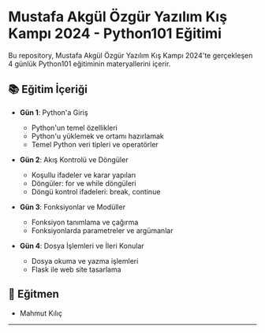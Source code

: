 # Mustafa Akgül Özgür Yazılım Kış Kampı 2024 - Python101 Eğitimi

Bu repository, Mustafa Akgül Özgür Yazılım Kış Kampı 2024'te gerçekleşen 4 günlük Python101 eğitiminin materyallerini içerir.

## 📚 Eğitim İçeriği

- **Gün 1**: Python'a Giriş
  - Python'un temel özellikleri
  - Python'u yüklemek ve ortamı hazırlamak
  - Temel Python veri tipleri ve operatörler

- **Gün 2**: Akış Kontrolü ve Döngüler
  - Koşullu ifadeler ve karar yapıları
  - Döngüler: for ve while döngüleri
  - Döngü kontrol ifadeleri: break, continue

- **Gün 3**: Fonksiyonlar ve Modüller
  - Fonksiyon tanımlama ve çağırma
  - Fonksiyonlarda parametreler ve argümanlar

- **Gün 4**: Dosya İşlemleri ve İleri Konular
  - Dosya okuma ve yazma işlemleri
  - Flask ile web site tasarlama

## 📅 Eğitmen

- Mahmut Kılıç
---
